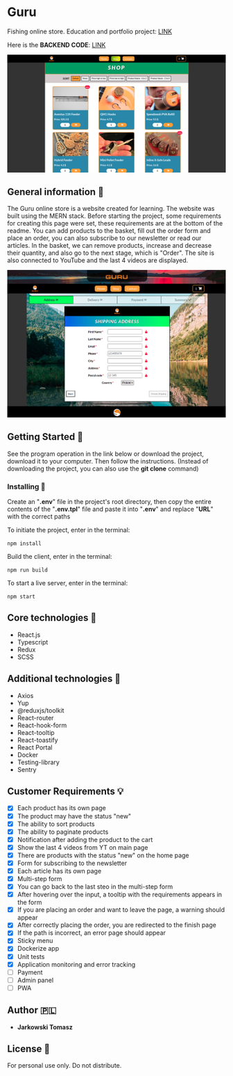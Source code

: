 # Guru
Fishing online store. Education and portfolio project: [LINK](https://guru-shop.herokuapp.com/)

Here is the **BACKEND CODE**: [LINK](https://github.com/TomaszJarkowski/guru-backend)

![screen__one](./src/img/screen1.png)

## General information :page_facing_up:

The Guru online store is a website created for learning. The website was built using the MERN stack. Before starting the project, some requirements for creating this page were set, these requirements are at the bottom of the readme. You can add products to the basket, fill out the order form and place an order, you can also subscribe to our newsletter or read our articles. In the basket, we can remove products, increase and decrease their quantity, and also go to the next stage, which is "Order". The site is also connected to YouTube and the last 4 videos are displayed.

![screen__two](./src/img/screen2.png)

## Getting Started :envelope_with_arrow:

See the program operation in the link below or download the project, download it to your computer. Then follow the instructions. (Instead of downloading the project, you can also use the **git clone** command)

### Installing :open_file_folder:

Create an "**.env**" file in the project's root directory, then copy the entire contents of the "**.env.tpl**" file and paste it into "**.env**" and replace "**URL**" with the correct paths

To initiate the project, enter in the terminal:

```
npm install
```

Build the client, enter in the terminal:

```
npm run build
```

To start a live server, enter in the terminal:

```
npm start
```

## Core technologies :rocket:

* React.js
* Typescript
* Redux
* SCSS 
## Additional technologies :link:

* Axios
* Yup
* @reduxjs/toolkit
* React-router
* React-hook-form
* React-tooltip
* React-toastify
* React Portal
* Docker
* Testing-library
* Sentry

## Customer Requirements :bulb:

- [x] Each product has its own page 
- [x] The product may have the status "new"
- [x] The ability to sort products
- [x] The ability to paginate products
- [x] Notification after adding the product to the cart
- [x] Show the last 4 videos from YT on main page
- [x] There are products with the status "new" on the home page
- [x] Form for subscribing to the newsletter
- [x] Each article has its own page
- [x] Multi-step form
- [x] You can go back to the last steo in the multi-step form
- [x] After hovering over the input, a tooltip with the requirements appears in the form
- [x] If you are placing an order and want to leave the page, a warning should appear
- [x] After correctly placing the order, you are redirected to the finish page
- [x] If the path is incorrect, an error page should appear
- [x] Sticky menu
- [x] Dockerize app
- [x] Unit tests
- [x] Application monitoring and error tracking
- [ ] Payment
- [ ] Admin panel
- [ ] PWA

## Author :poland:

- **Jarkowski Tomasz** 

## License :closed_book:

For personal use only. Do not distribute.